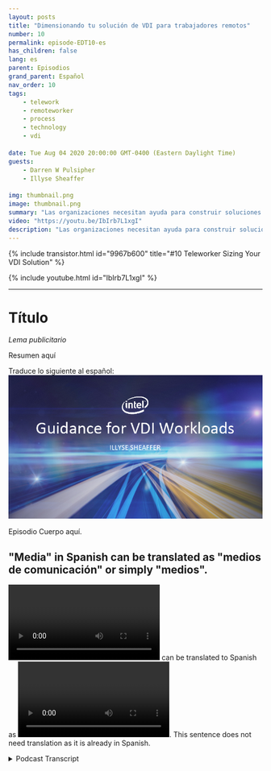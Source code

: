 ```yaml
---
layout: posts
title: "Dimensionando tu solución de VDI para trabajadores remotos"
number: 10
permalink: episode-EDT10-es
has_children: false
lang: es
parent: Episodios
grand_parent: Español
nav_order: 10
tags:
    - telework
    - remoteworker
    - process
    - technology
    - vdi

date: Tue Aug 04 2020 20:00:00 GMT-0400 (Eastern Daylight Time)
guests:
    - Darren W Pulsipher
    - Illyse Sheaffer

img: thumbnail.png
image: thumbnail.png
summary: "Las organizaciones necesitan ayuda para construir soluciones de VDI (Infraestructura de Escritorio Virtual) de inmediato. A medida que los departamentos de TI están agregando licencias de VDI localmente a sus sistemas actuales, deben tener en cuenta que las licencias por sí solas no resuelven todos sus problemas."
video: "https://youtu.be/IbIrb7L1xgI"
description: "Las organizaciones necesitan ayuda para construir soluciones de VDI (Infraestructura de Escritorio Virtual) de inmediato. A medida que los departamentos de TI están agregando licencias de VDI localmente a sus sistemas actuales, deben tener en cuenta que las licencias por sí solas no resuelven todos sus problemas."
---
```


<div>
{% include transistor.html id="9967b600" title="#10 Teleworker Sizing Your VDI Solution" %}

{% include youtube.html id="IbIrb7L1xgI" %}
</div>

---

# Título

*Lema publicitario*

Resumen aquí

Traduce lo siguiente al español: ![imagen del episodio](./thumbnail.png)

Episodio Cuerpo aquí.

## "Media" in Spanish can be translated as "medios de comunicación" or simply "medios".

<video src='url'></video> can be translated to Spanish as <video src='url'></video>. This sentence does not need translation as it is already in Spanish.



<details>
<summary> Podcast Transcript </summary>

<p></p>

</details>
